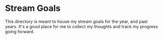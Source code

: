 # Stream Goals

This directory is meant to house my stream goals for the year, and past years.
It's a good place for me to collect my thoughts and track my progress going
forward.